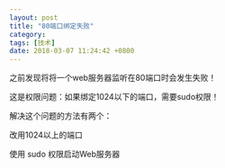 ```yaml
---
layout: post
title: "80端口绑定失败"
category: 
tags: [技术]
date: 2018-03-07 11:24:42 +0800
---
```

之前发现将将一个web服务器监听在80端口时会发生失败！

这是权限问题：如果绑定1024以下的端口，需要sudo权限！

解决这个问题的方法有两个：

改用1024以上的端口

使用 sudo 权限启动Web服务器